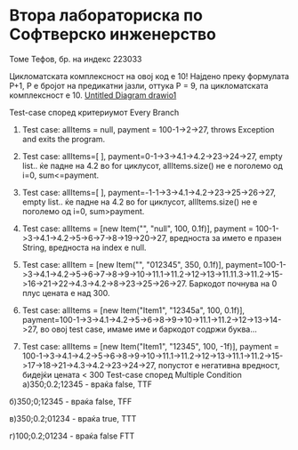 # Втора лабораториска по Софтверско инженерство
Томе Тефов, бр. на индекс 223033

Цикломатската комплексност на овој код е 10! Најдено преку формулата P+1, P е бројот на предикатни јазли, оттука P = 9, па цикломатската комплексност е 10.
[Untitled Diagram drawio1](https://github.com/tometefov/SI_2024_lab2_223033/assets/116123886/a5074428-add7-4a36-8bb6-f32c962b54c4)


Test-case според критериумот Every Branch 
1. Test case: allItems = null, payment = 100-1->2->27, throws Exception and exits the program.
   
2. Test case: allItems=[ ], payment=0-1->3->4.1->4.2->23->24->27, empty list.. ќе падне на 4.2 во for циклусот, allItems.size() не е поголемо од i=0, sum<=payment.

3. Test case: allItems=[ ], payment=-1-1->3->4.1->4.2->23->25->26->27, empty list.. ќе падне на 4.2 во for циклусот, allItems.size() не е поголемо од i=0, sum>payment.

4. Test case: allItems = [new Item("", "null", 100, 0.1f)], payment = 100-1->3->4.1->4.2->5->6->7->8->19->20->27, вредноста за името е празен String, вредноста на index е null.

5. Test case: allItem = [new Item("", "012345", 350, 0.1f)], payment=100-1->3->4.1->4.2->5->6->7->8->9->10->11.1->11.2->12->13->11.11.3->11.2->15->16->21->22->4.3->4.2->8->23->25->26->27. Баркодот почнува на 0 плус цената е над 300.

6. Test case: allItems = [new Item("Item1", "12345a", 100, 0.1f)], payment=100-1->3->4.1->4.2->5->6->8->9->10->11.1->11.2->12->13->14->27, во овој test case, имаме име и баркодот содржи буква...

7. Test case: allItems = [new Item("Item1", "12345", 100, -1f)], payment = 100-1->3->4.1->4.2->5->6->8->9->10->11.1->11.2->12->13->11.1->11.2->15->17->18->21->4.3->4.2->23->24->27, попустот е негативна вредност, бидејќи цената < 300
Test-case според Multiple Condition
а)350;0.2;12345 - враќа false, TTF

б)350;0;12345 - враќа false, TFF

в)350;0.2;01234 - враќа true, TTT

г)100;0.2;01234 - враќа false FTT

